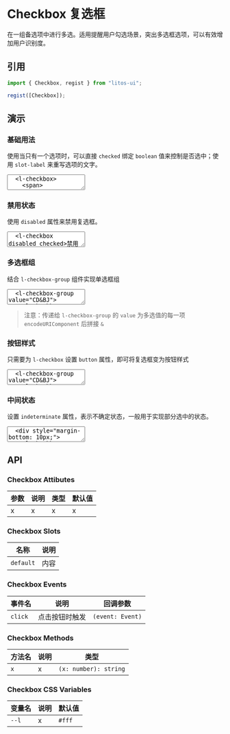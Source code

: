 # Checkbox 复选框

在一组备选项中进行多选。适用提醒用户勾选场景，突出多选框选项，可以有效增加用户识别度。

## 引用

```js
import { Checkbox, regist } from "litos-ui";

regist([Checkbox]);
```

## 演示

### 基础用法

使用当只有一个选项时，可以直接 `checked` 绑定 `boolean` 值来控制是否选中；使用 `slot-label` 来重写选项的文字。

<ClientOnly>
<l-code-preview>
<textarea lang="html">
  <l-checkbox>
    <span>
      <span>同意</span>
      <a href='#'>隐私协议</a>
    </span>
  </l-checkbox>
</textarea>
</l-code-preview>
</ClientOnly>

### 禁用状态

使用 `disabled` 属性来禁用复选框。

<ClientOnly>
<l-code-preview>
<textarea lang="html">
  <l-checkbox disabled checked>禁用</l-checkbox>
</textarea>
</l-code-preview>
</ClientOnly>

### 多选框组

结合 `l-checkbox-group` 组件实现单选框组

<ClientOnly>
<l-code-preview>
<textarea lang="html">
  <l-checkbox-group value="CD&BJ">
    <l-checkbox value="CD">成都</l-checkbox>
    <l-checkbox value="BJ">北京</l-checkbox>
    <l-checkbox value="SZ">深圳</l-checkbox>
    <l-checkbox value="HZ">杭州</l-checkbox>
  </l-checkbox>
</textarea>
</l-code-preview>
</ClientOnly>

> 注意：传递给 `l-checkbox-group` 的 `value` 为多选值的每一项 `encodeURIComponent` 后拼接 `&`

### 按钮样式

只需要为 `l-checkbox` 设置 `button` 属性，即可将复选框变为按钮样式

<ClientOnly>
<l-code-preview>
<textarea lang="html">
  <l-checkbox-group value="CD&BJ">
    <l-checkbox value="CD" button>成都</l-checkbox>
    <l-checkbox value="BJ" button>北京</l-checkbox>
    <l-checkbox value="SZ" button>深圳</l-checkbox>
    <l-checkbox value="HZ" button>杭州</l-checkbox>
  </l-checkbox>
</textarea>
</l-code-preview>
</ClientOnly>

### 中间状态

设置 `indeterminate` 属性，表示不确定状态，一般用于实现部分选中的状态。

<ClientOnly>
<l-code-preview>
<textarea lang="html">
  <div style="margin-bottom: 10px;">
    <l-checkbox value="CD" indeterminate>成都</l-checkbox>
  </div>
  <l-checkbox-group value="CD&BJ">
    <l-checkbox value="CD" button>成都</l-checkbox>
    <l-checkbox value="BJ" button>北京</l-checkbox>
    <l-checkbox value="SZ" button>深圳</l-checkbox>
    <l-checkbox value="HZ" button>杭州</l-checkbox>
  </l-checkbox>
</textarea>
</l-code-preview>
</ClientOnly>

## API

### Checkbox Attibutes

<!-- prettier-ignore -->
| 参数 | 说明 | 类型 | 默认值 |
| --- | --- | --- | --- |
| x | x | x | x |

### Checkbox Slots

<!-- prettier-ignore -->
| 名称 | 说明 |
| --- | --- |
| `default` | 内容 |

### Checkbox Events

<!-- prettier-ignore -->
| 事件名 | 说明 | 回调参数 |
| --- | --- | --- |
| `click` | 点击按钮时触发 | `(event: Event)` |

### Checkbox Methods

<!-- prettier-ignore -->
| 方法名 | 说明 | 类型 |
| --- | --- | --- |
| `x` | x | `(x: number): string` |

### Checkbox CSS Variables

<!-- prettier-ignore -->
| 变量名 | 说明 | 默认值 |
| --- | --- | --- |
| `--l` | x | `#fff` |
